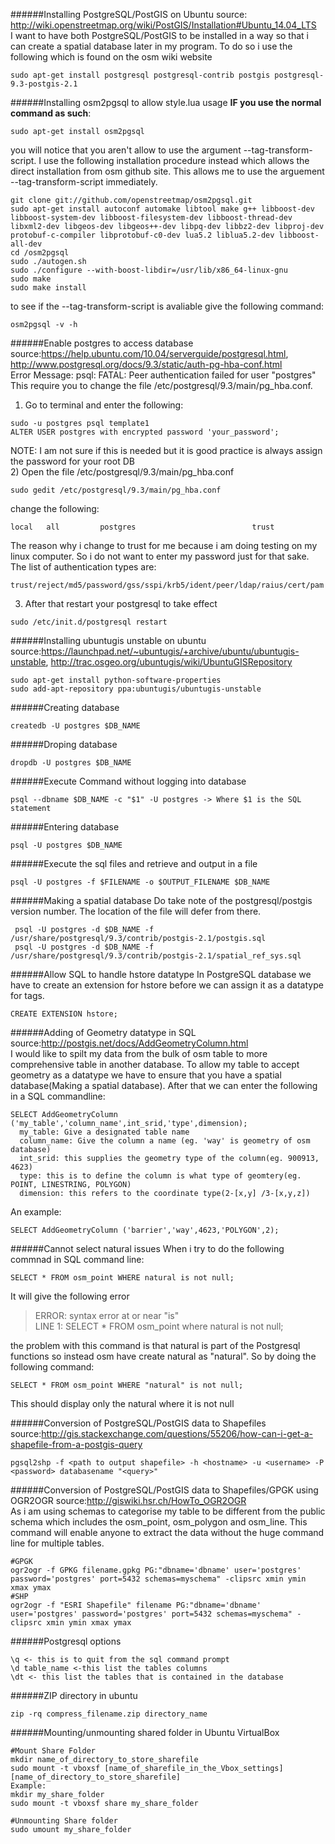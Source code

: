 ######Installing PostgreSQL/PostGIS on Ubuntu
source: http://wiki.openstreetmap.org/wiki/PostGIS/Installation#Ubuntu_14.04_LTS  
I want to have both PostgreSQL/PostGIS to be installed in a way so that i can create a spatial database later in my program. To do so i use the following which is found on the osm wiki website
```
sudo apt-get install postgresql postgresql-contrib postgis postgresql-9.3-postgis-2.1
```

######Installing osm2pgsql to allow style.lua usage
**IF you use the normal command as such**: 
```
sudo apt-get install osm2pgsql
```
you will notice that you aren't allow to use the argument --tag-transform-script. I use the following installation procedure instead which allows the direct installation from osm github site. This allows me to use the arguement --tag-transform-script immediately.
```
git clone git://github.com/openstreetmap/osm2pgsql.git
sudo apt-get install autoconf automake libtool make g++ libboost-dev libboost-system-dev libboost-filesystem-dev libboost-thread-dev libxml2-dev libgeos-dev libgeos++-dev libpq-dev libbz2-dev libproj-dev protobuf-c-compiler libprotobuf-c0-dev lua5.2 liblua5.2-dev libboost-all-dev
cd /osm2pgsql
sudo ./autogen.sh
sudo ./configure --with-boost-libdir=/usr/lib/x86_64-linux-gnu
sudo make
sudo make install
```
to see if the --tag-transform-script is avaliable give the following command:
```
osm2pgsql -v -h
```

######Enable postgres to access database
source:https://help.ubuntu.com/10.04/serverguide/postgresql.html, http://www.postgresql.org/docs/9.3/static/auth-pg-hba-conf.html  
Error Message: psql: FATAL:  Peer authentication failed for user "postgres"  
This require you to change the file /etc/postgresql/9.3/main/pg_hba.conf.  
1) Go to terminal and enter the following:
```
sudo -u postgres psql template1
ALTER USER postgres with encrypted password 'your_password';
```
NOTE: I am not sure if this is needed but it is good practice is always assign the password for your root DB  
2) Open the file /etc/postgresql/9.3/main/pg_hba.conf
```
sudo gedit /etc/postgresql/9.3/main/pg_hba.conf
```
change the following:
```
local   all         postgres                          trust
```
The reason why i change to trust for me because i am doing testing on my linux computer. So i do not want to enter my password just for that sake. The list of authentication types are:
```
trust/reject/md5/password/gss/sspi/krb5/ident/peer/ldap/raius/cert/pam
```
3) After that restart your postgresql to take effect
```
sudo /etc/init.d/postgresql restart
```

######Installing ubuntugis unstable on ubuntu
source:https://launchpad.net/~ubuntugis/+archive/ubuntu/ubuntugis-unstable, http://trac.osgeo.org/ubuntugis/wiki/UbuntuGISRepository
```
sudo apt-get install python-software-properties
sudo add-apt-repository ppa:ubuntugis/ubuntugis-unstable
```

######Creating database
``` 
createdb -U postgres $DB_NAME
```

######Droping database
``` 
dropdb -U postgres $DB_NAME
```

######Execute Command without logging into database
``` 
psql --dbname $DB_NAME -c "$1" -U postgres -> Where $1 is the SQL statement
```

######Entering database
``` 
psql -U postgres $DB_NAME
```

######Execute the sql files and retrieve and output in a file
``` 
psql -U postgres -f $FILENAME -o $OUTPUT_FILENAME $DB_NAME
```

######Making a spatial database
Do take note of the postgresql/postgis version number. The location of the file will defer from there.
```
 psql -U postgres -d $DB_NAME -f /usr/share/postgresql/9.3/contrib/postgis-2.1/postgis.sql 
 psql -U postgres -d $DB_NAME -f /usr/share/postgresql/9.3/contrib/postgis-2.1/spatial_ref_sys.sql
```

######Allow SQL to handle hstore datatype
In PostgreSQL database we have to create an extension for hstore before we can assign it as a datatype for tags.
```
CREATE EXTENSION hstore;
```

######Adding of Geometry datatype in SQL
source:http://postgis.net/docs/AddGeometryColumn.html  
I would like to spilt my data from the bulk of osm table to more comprehensive table in another database. To allow my table to accept geometry as a datatype we have to ensure that you have a spatial database(Making a spatial database). After that we can enter the following in a SQL commandline:
```
SELECT AddGeometryColumn ('my_table','column_name',int_srid,'type',dimension);
  my_table: Give a designated table name
  column_name: Give the column a name (eg. 'way' is geometry of osm database)
  int_srid: this supplies the geometry type of the column(eg. 900913, 4623)
  type: this is to define the column is what type of geomtery(eg. POINT, LINESTRING, POLYGON)
  dimension: this refers to the coordinate type(2-[x,y] /3-[x,y,z])
```
An example:
```
SELECT AddGeometryColumn ('barrier','way',4623,'POLYGON',2);
```

######Cannot select natural issues
When i try to do the following commnad in SQL command line:
```
SELECT * FROM osm_point WHERE natural is not null;
```
It will give the following error
>ERROR:  syntax error at or near "is"  
>LINE 1: SELECT * FROM osm_point where natural is not null;  

the problem with this command is that natural is part of the Postgresql functions so instead osm have create natural as "natural". So by doing the following command:
```
SELECT * FROM osm_point WHERE "natural" is not null;
```
This should display only the natural where it is not null

######Conversion of PostgreSQL/PostGIS data to Shapefiles
source:http://gis.stackexchange.com/questions/55206/how-can-i-get-a-shapefile-from-a-postgis-query
```
pgsql2shp -f <path to output shapefile> -h <hostname> -u <username> -P <password> databasename "<query>"
```

######Conversion of PostgreSQL/PostGIS data to Shapefiles/GPGK using OGR2OGR
source:http://giswiki.hsr.ch/HowTo_OGR2OGR  
As i am using schemas to categorise my table to be different from the public schema which includes the osm_point, osm_polygon and osm_line. This command will enable anyone to extract the data without the huge command line for multiple tables.
```
#GPGK
ogr2ogr -f GPKG filename.gpkg PG:"dbname='dbname' user='postgres' password='postgres' port=5432 schemas=myschema" -clipsrc xmin ymin xmax ymax  
#SHP
ogr2ogr -f "ESRI Shapefile" filename PG:"dbname='dbname' user='postgres' password='postgres' port=5432 schemas=myschema" -clipsrc xmin ymin xmax ymax
```

######Postgresql options
```
\q <- this is to quit from the sql command prompt
\d table_name <-this list the tables columns
\dt <- this list the tables that is contained in the database

```

######ZIP directory in ubuntu
```
zip -rq compress_filename.zip directory_name
```

######Mounting/unmounting shared folder in Ubuntu VirtualBox
```
#Mount Share Folder
mkdir name_of_directory_to_store_sharefile
sudo mount -t vboxsf [name_of_sharefile_in_the_Vbox_settings] [name_of_directory_to_store_sharefile]
Example:
mkdir my_share_folder
sudo mount -t vboxsf share my_share_folder

#Unmounting Share folder
sudo umount my_share_folder
```
